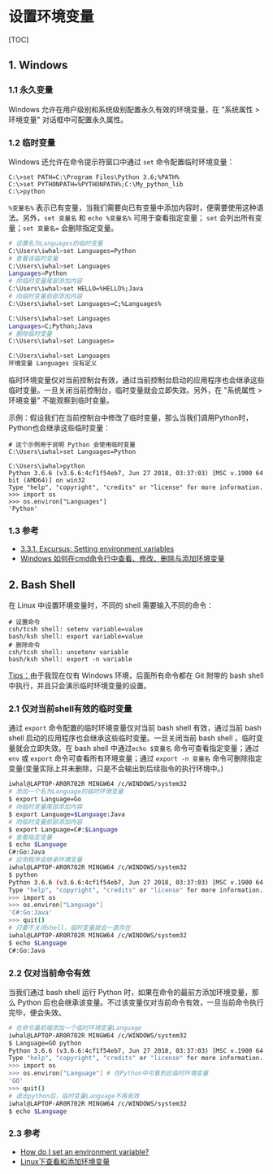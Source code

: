 # 设置环境变量

[TOC]

## 1. Windows

### 1.1 永久变量

Windows 允许在用户级别和系统级别配置永久有效的环境变量，在 "系统属性 > 环境变量" 对话框中可配置永久属性。

### 1.2 临时变量

Windows 还允许在命令提示符窗口中通过 `set` 命令配置临时环境变量：

```
C:\>set PATH=C:\Program Files\Python 3.6;%PATH%
C:\>set PYTHONPATH=%PYTHONPATH%;C:\My_python_lib
C:\>python
```

`%变量名%` 表示已有变量，当我们需要向已有变量中添加内容时，便需要使用这种语法。另外，`set 变量名` 和 `echo %变量名%` 可用于查看指定变量； `set` 会列出所有变量；`set 变量名=` 会删除指定变量。 

```bash
# 设置名为Languages的临时变量
C:\Users\iwhal>set Languages=Python
# 查看该临时变量
C:\Users\iwhal>set Languages
Languages=Python
# 向临时变量尾部添加内容
C:\Users\iwhal>set HELLO=%HELLO%;Java
# 向临时变量前部添加内容
C:\Users\iwhal>set Languages=C;%Languages%

C:\Users\iwhal>set Languages
Languages=C;Python;Java
# 删除临时变量
C:\Users\iwhal>set Languages=

C:\Users\iwhal>set Languages
环境变量 Languages 没有定义

```

临时环境变量仅对当前控制台有效，通过当前控制台启动的应用程序也会继承这些临时变量。一旦关闭当前控制台，临时变量就会立即失效。另外，在 "系统属性 > 环境变量" 不能观察到临时变量。

示例：假设我们在当前控制台中修改了临时变量，那么当我们调用Python时，Python也会继承这些临时变量：

```
# 这个示例用于说明 Python 会使用临时变量
C:\Users\iwhal>set Languages=Python

C:\Users\iwhal>python
Python 3.6.6 (v3.6.6:4cf1f54eb7, Jun 27 2018, 03:37:03) [MSC v.1900 64 bit (AMD64)] on win32
Type "help", "copyright", "credits" or "license" for more information.
>>> import os
>>> os.environ["Languages"]
'Python'
```

### 1.3 参考

- [3.3.1. Excursus: Setting environment variables](https://docs.python.org/3/using/windows.html#excursus-setting-environment-variables)
- [Windows 如何在cmd命令行中查看、修改、删除与添加环境变量](https://www.cnblogs.com/saptechnique/archive/2013/02/17/2914222.html)

## 2. Bash Shell

在 Linux 中设置环境变量时，不同的 shell 需要输入不同的命令：

```
# 设置命令
csh/tcsh shell: setenv variable=value  
bash/ksh shell: export variable=value
# 删除命令
csh/tcsh shell: unsetenv variable
bash/ksh shell: export -n variable
```

<u>Tips：</u>由于我现在仅有 Windows 环境，后面所有命令都在 Git 附带的 bash shell 中执行，并且只会演示临时环境变量的设置。

### 2.1 仅对当前shell有效的临时变量

通过 `export` 命令配置的临时环境变量仅对当前 bash shell 有效，通过当前 bash shell 启动的应用程序也会继承这些临时变量。一旦关闭当前 bash shell ，临时变量就会立即失效。在 bash shell 中通过`echo $变量名` 命令可查看指定变量；通过 `env` 或 `export` 命令可查看所有环境变量；通过 `export -n 变量名` 命令可删除指定变量(变量实际上并未删除，只是不会输出到后续指令的执行环境中。)

```bash
iwhal@LAPTOP-AR0R702R MINGW64 /c/WINDOWS/system32
# 添加一个名为Language的临时环境变量
$ export Language=Go
# 向临时变量尾部添加内容
$ export Language=$Language:Java
# 向临时变量前部添加内容
$ export Language=C#:$Language
# 查看指定变量
$ echo $Language
C#:Go:Java
# 应用程序会继承环境变量
iwhal@LAPTOP-AR0R702R MINGW64 /c/WINDOWS/system32
$ python
Python 3.6.6 (v3.6.6:4cf1f54eb7, Jun 27 2018, 03:37:03) [MSC v.1900 64 bit (AMD64)] on win32
Type "help", "copyright", "credits" or "license" for more information.
>>> import os
>>> os.environ["Language"]
'C#:Go:Java'
>>> quit()
# 只要不关闭shell，临时变量就会一直存在
iwhal@LAPTOP-AR0R702R MINGW64 /c/WINDOWS/system32
$ echo $Language
C#:Go:Java
```

### 2.2 仅对当前命令有效

当我们通过 bash shell 运行 Python 时，如果在命令的最前方添加环境变量，那么 Python 后也会继承该变量。不过该变量仅对当前命令有效，一旦当前命令执行完毕，便会失效。

```bash
# 在命令最前端添加一个临时环境变量Language
iwhal@LAPTOP-AR0R702R MINGW64 /c/WINDOWS/system32
$ Language=GO python
Python 3.6.6 (v3.6.6:4cf1f54eb7, Jun 27 2018, 03:37:03) [MSC v.1900 64 bit (AMD64)] on win32
Type "help", "copyright", "credits" or "license" for more information.
>>> import os
>>> os.environ["Language"] # 在Python中可看到此临时环境变量
'GO'
>>> quit()
# 退出python后，临时变量Language不再有效
iwhal@LAPTOP-AR0R702R MINGW64 /c/WINDOWS/system32
$ echo $Language

```

### 2.3 参考

- [How do I set an environment variable?](https://www.schrodinger.com/kb/1842)
- [Linux下查看和添加环境变量](https://www.cnblogs.com/aaronLinux/p/5837702.html)



